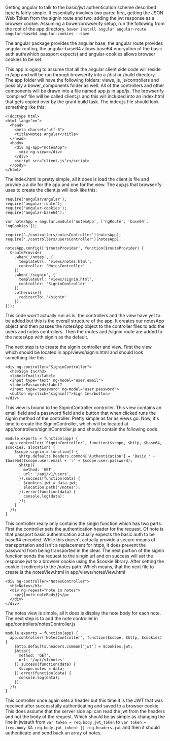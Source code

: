 Getting angular to talk to the basic/jwt authentication scheme described 
<a href="#">here</a> is fairly simple. It essentially involves two parts: first,
getting the JSON Web Token from the signin route and two, adding the jwt
response as a browser cookie. Assuming a bower/browserify setup, run the following
from the root of the app directory. `bower install angular angular-route angular-base64 angular-cookies --save`

The angular package provides the angular base, the angular route provides
angular routing, the angular-base64 allows base64 encryption of the basic auth
auth(which passport expects) and angular-cookies allows browser cookies to be set.

This app is oging to assume that all the angular client side code will reside in
/app and will be run through browserify into a /dist or /build directory. The app
folder will have the following folders: views, js, js/controllers and possibly a
bower_components folder as well. All of the controllers and other components
will be drawn into a file named app.js in app/js. The browserify 'compiled' file will be 
called client.js and this will included into an index.html that gets copied over
by the grunt build task. The index.js file should look something like this:
```
<!doctype html>
<html lang="en">
  <head>
    <meta charset="utf-8">
    <title>Notes Angular</title>
  </head>
  <body>
    <div ng-app="notesApp">
      <div ng-view></div>
    </div>
    <script src="client.js"></script>
  </body>
</html>
```
The index.html is pretty simple, all it does is load the client.js file and provide a 
a div for the app and one for the view. The app.js that browserify uses to create the
client.js will look like this:
```
require('angular/angular');
require('angular-route');
require('angular-cookies');
require('angular-base64');

var notesApp = angular.module('notesApp', ['ngRoute', 'base64', 'ngCookies']);

require('./controllers/notesController')(notesApp);
require('./controllers/usersController')(notesApp);

notesApp.config(['$routeProvider', function($routeProvider) {
  $routeProvider
    .when('/notes', {
      templateUrl: 'views/notes.html',
      controller: 'NotesController'
    })
    .when('/signin', {
      templateUrl: 'views/signin.html',
      controller: 'SigninController'
    })
    .otherwise({
      redirectTo: '/signin'
    });
}]);
```
This code won't actually run as is, the controllers and the view have yet to be added but
this is the overall structure of the app. It creates our notesApp object and then passes
the notesApp object to the controller files to add the users and notes controllers. Then 
the /notes and /signin route are added to the notesApp with signin as the default.

The next step is to create the signin controller and view. First the view which should be located
in app/views/signin.html and should look something like this:
```
<div ng-controller="SigninController">
  <h3>Sign In</h3>
  <label>Email</label>
  <input type="text" ng-model="user.email">
  <label>Password</label?
  <input type="password" ng-model="user.password">
  <button ng-click="signin()">Sign In</button>
</div>
```
This view is bound to the SigninController controller. This view contains an email field and
a password field and a button that when clicked runs the signin method of the controller.
Pretty simple as far as views go. Now, it's time to create the SigninController, which
will be located at app/controllers/signinController.js and should contain the following code:
```
module.exports = function(app) {
  app.controller('SigninController', function($scope, $http, $base64, $cookies, $location) {
    $scope.signin = function() {
      $http.defaults.headers.common['Authentication'] = 'Basic ' + $base64($scope.user.email + ':' + $scope.user.password);
      $http({
        method: 'GET',
        url: '/api/v1/users',
      }).success(function(data) {
        $cookies.jwt = data.jwt;
        $location.path('/notes');
      }).error(function(data) {
        console.log(data):
      });
    }
  });
}
```
This controller really only contains the singin function which has two parts. First the controller
sets the authentication header for the request. Of note is that passport basic authentication actually
expects the basic auth to be base64 encoded. While this doesn't actually provide a secure means of
transportation and isn't a replacement for https, it does prevent the password from being transported
in the clear. The next portion of the signin function sends the request to the singin url and 
on success will set the response jwt to a browser cookie using the $cookie library. After setting
the cookie it redirects to the /notes path. Which means, that the next file to create is the notesView.html
in app/views/notesView.html
```
<div ng-controller="NotesController"> 
  <h3>Notes</h3>
  <div ng-repeat="note in notes">
    <p>{{note.noteBody}}</p>
  </div>
</div>
```
The notes view is simple, all it does is display the note body for each note. The next step is to
add the note controller in app/controllers/notesController.js
```
module.exports = function(app) {
  app.controller('NotesController', function($scope, $http, $cookies) {
    $http.defaults.headers.common['jwt'] = $cookies.jwt;
    $http({
      method: 'GET',
      url: '/api/v1/notes'
    }).success(function(data) {
      $scope.notes = data;
    }).error(function(data) {
      console.log(data);
    });
  });
}
```
This controller once again sets a header but this time it is the JWT that was received after successfully
authenticating and saved to a browser cookie. This does assume that the server side api can read the
jwt from the headers and not the body of the request. Which should be as simple as changing the line 
in jwtauth from `var token = req.body.jwt_token` to `var token = (req.body && req.body.jwt_token) || req.headers.jwt`
and then it should authenticate and send back an array of notes.
